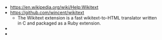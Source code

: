 - https://en.wikipedia.org/wiki/Help:Wikitext
- https://github.com/wincent/wikitext
	- The Wikitext extension is a fast wikitext-to-HTML translator written in C and packaged as a Ruby extension.
-
-